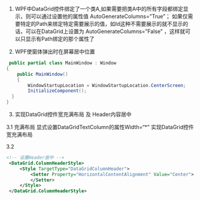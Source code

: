 1. WPF中DataGrid控件绑定了一个类A,如果需要把类A中的所有字段都绑定显示，则可以通过设置他的属性值 AutoGenerateColumns=”True”；
如果仅需要特定的Path来绑定特定需要展示的值，如Id这种不需要展示的就不显示的话，可以在DataGrid上设置为 AutoGenerateColumns=”False” ，这样就可以只显示有Path绑定的那个属性了

2. WPF使窗体弹出时在屏幕居中位置
```c#
 public partial class MainWindow : Window
{
    public MainWindow()
    {
        WindowStartupLocation = WindowStartupLocation.CenterScreen;
        InitializeComponent();
  }
}
```

3. 实现DataGrid控件宽充满布局 及 Header内容居中

3.1 充满布局
显式设置DataGridTextColumn的属性Width=“*” 实现DataGrid控件宽充满布局

3.2
```xml
<!-- 设置Header居中 -->
 <DataGrid.ColumnHeaderStyle>
     <Style TargetType="DataGridColumnHeader">
         <Setter Property="HorizontalContentAlignment" Value="Center">
         </Setter>
     </Style>
 </DataGrid.ColumnHeaderStyle>
```
